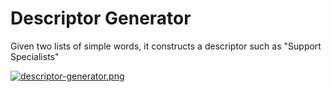 # Descriptor Generator
Given two lists of simple words, it constructs a descriptor such as "Support Specialists"

[![descriptor-generator.png](https://s6.postimg.cc/b54oa15jl/descriptor-generator.png)](https://postimg.cc/image/6vzy7v2a5/)
